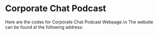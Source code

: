 # Corporate Chat Podcast
Here are the codes for Corporate Chat Podcast Webpage.\n
The website can be found at the following address:
